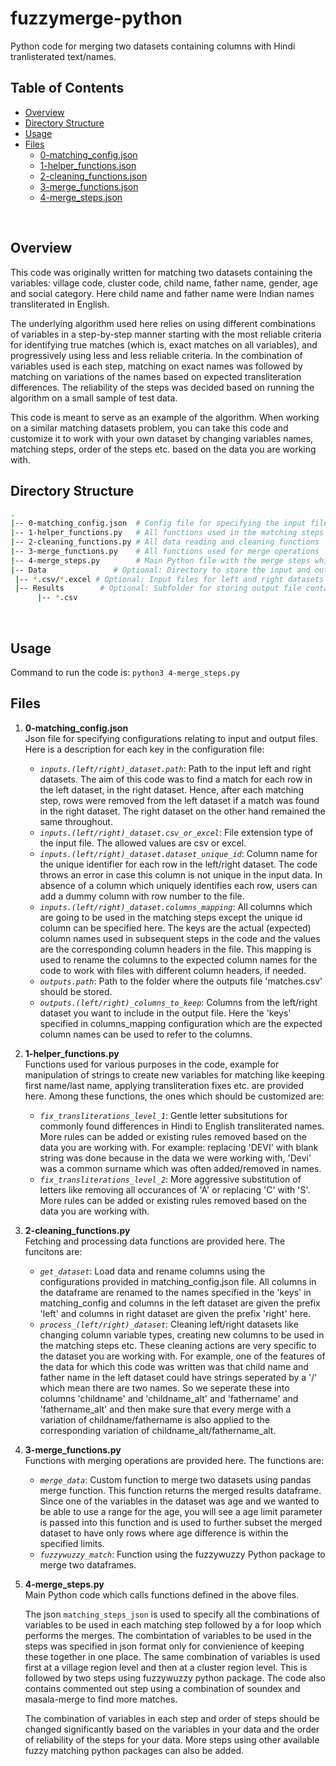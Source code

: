 # fuzzymerge-python
Python code for merging two datasets containing columns with Hindi tranlisterated text/names.

## Table of Contents

* [Overview](#overview)
* [Directory Structure](#directory)
* [Usage](#usage)
* [Files](#files)
  * [0-matching_config.json](#matching_config)
  * [1-helper_functions.json](#helper_functions)
  * [2-cleaning_functions.json](#cleaning_functions)
  * [3-merge_functions.json](#merge_functions)
  * [4-merge_steps.json](#merge_steps)
<br>

<a name="overview"></a>
## Overview

This code was originally written for matching two datasets containing the variables: village code, cluster code, child name, father name, gender, age and social category. Here child name and father name were Indian names transliterated in English.

The underlying algorithm used here relies on using different combinations of variables in a step-by-step manner starting with the most reliable criteria for identifying true matches (which is, exact matches on all variables), and progressively using less and less reliable criteria. In the combination of variables used is each step, matching on exact names was followed by matching on variations of the names based on expected transliteration differences. The reliability of the steps was decided based on running the algorithm on a small sample of test data.

This code is meant to serve as an example of the algorithm. When working on a similar matching datasets problem, you can take this code and customize it to work with your own dataset by changing variables names, matching steps, order of the steps etc. based on the data you are working with.
<br>

<a name="directory"></a>
## Directory Structure
```bash
.
|-- 0-matching_config.json  # Config file for specifying the input file paths, column name mapping etc.
|-- 1-helper_functions.py   # All functions used in the matching steps like string manipulation functions, transliteration fixes etc. 
|-- 2-cleaning_functions.py # All data reading and cleaning functions
|-- 3-merge_functions.py    # All functions used for merge operations 
|-- 4-merge_steps.py 	    # Main Python file with the merge steps which calls functions from other files 
|-- Data 	           # Optional: Directory to store the input and output files
 |-- *.csv/*.excel # Optional: Input files for left and right datasets
 |-- Results 	    # Optional: Subfolder for storing output file containg the match results
	  |-- *.csv 
```
<br>

<a name="usage"></a>
## Usage
Command to run the code is: `python3 4-merge_steps.py`
<br>

<a name="files"></a>
## Files
1. <a name="matching_config"></a><b>0-matching_config.json</b><br>
    Json file for specifying configurations relating to input and output files. Here is a description for each key in the configuration file:
    * <i>`inputs.(left/right)_dataset.path`</i>: Path to the input left and right datasets. The aim of this code was to find a match for each row in the left dataset, in the right dataset. Hence, after each matching step, rows were removed from the left dataset if a match was found in the right  dataset. The right dataset on the other hand remained the same throughout.
    * <i>`inputs.(left/right)_dataset.csv_or_excel`</i>: File extension type of the input file. The allowed values are csv or excel. 
    * <i>`inputs.(left/right)_dataset.dataset_unique_id`</i>: Column name for the unique identifier for each row in the left/right dataset. The code throws an error in case this column is not unique in the input data. In absence of a column which uniquely identifies each row, users can add a dummy column with row number to the file. 
    * <i>`inputs.(left/right)_dataset.columns_mapping`</i>: All columns which are going to be used in the matching steps except the unique id column can be specified here. The keys are the actual (expected) column names used in subsequent steps in the code and the values are the corresponding column headers in the file. This mapping is used to rename the columns to the expected column names for the code to work with files with different column headers, if needed. 
    * <i>`outputs.path`</i>: Path to the folder where the outputs file 'matches.csv' should be stored.
    * <i>`outputs.(left/right)_columns_to_keep`</i>: Columns from the left/right dataset you want to include in the output file. Here the 'keys' specified in columns_mapping configuration which are the expected column names can be used to refer to the columns.


2. <a name="helper_functions"></a><b>1-helper_functions.py</b><br>
    Functions used for various purposes in the code, example for manipulation of strings to create new variables for matching like keeping first name/last name, applying transliteration fixes etc. are provided here. Among these functions, the ones which should be customized are:
    * <i>`fix_transliterations_level_1`</i>: Gentle letter subsitutions for commonly found differences in Hindi to English transliterated names. More rules can be added or existing rules removed based on the data you are working with. For example: replacing 'DEVI' with blank string was done because in the data we were working with, 'Devi' was a common surname which was often added/removed in names.
    * <i>`fix_transliterations_level_2`</i>: More aggressive substitution of letters like removing all occurances of 'A' or replacing 'C' with 'S'. More rules can be added or existing rules removed based on the data you are working with.


3. <a name="cleaning_functions"></a><b>2-cleaning_functions.py</b><br>
    Fetching and processing data functions are provided here. The funcitons are:
    * <i>`get_dataset`</i>: Load data and rename columns using the configurations provided in matching_config.json file. All columns in the dataframe are renamed to the names specified in the 'keys' in matching_config and columns in the left dataset are given the prefix 'left' and columns in right dataset are given the prefix 'right' here.
    * <i>`process_(left/right)_dataset`</i>: Cleaning left/right datasets like changing column variable types, creating new columns to be used in the matching steps etc. These cleaning actions are very specific to the dataset you are working with. For example, one of the features of the data for which this code was written was that child name and father name in the left dataset could have strings seperated by a '/' which mean there are two names. So we seperate these into columns 'childname' and 'childname_alt' and 'fathername' and 'fathername_alt' and then make sure that every merge with a variation of childname/fathername is also applied to the corresponding variation of childname_alt/fathername_alt.


4. <a name="merge_functions"></a><b>3-merge_functions.py</b><br>
    Functions with merging operations are provided here. The functions are:
    * <i>`merge_data`</i>: Custom function to merge two datasets using pandas merge function. This function returns the merged results dataframe. Since one of the variables in the dataset was age and we wanted to be able to use a range for the age, you will see a age limit parameter is passed into this function and is used to further subset the merged dataset to have only rows where age difference is within the specified limits.
    * <i>`fuzzywuzzy_match`</i>: Function using the fuzzywuzzy Python package to merge two dataframes.


5. <a name="merge_steps"></a><b>4-merge_steps.py</b><br>
    Main Python code which calls functions defined in the above files. 

    The json `matching_steps_json` is used to specify all the combinations of variables to be used in each matching step followed by a for loop which performs the merges. The combintation of variables to be used in the steps was specified in json format only for convienience of keeping these together in one place. The same combination of variables is used first at a village region level and then at a cluster region level. This is followed by two steps using fuzzywuzzy python package. The code also contains commented out step using a combination of soundex and masala-merge to find more matches.

    The combination of variables in each step and order of steps should be changed significantly based on the variables in your data and the order of reliability of the steps for your data. More steps using other available fuzzy matching python packages can also be added.

